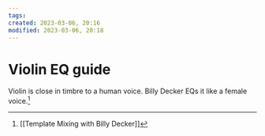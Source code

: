 ```yaml
---
tags: 
created: 2023-03-06, 20:16
modified: 2023-03-06, 20:18
---
```


# Violin EQ guide
Violin is close in timbre to a human voice. Billy Decker EQs it like a female voice.[^1]

[^1]: [[Template Mixing with Billy Decker]]